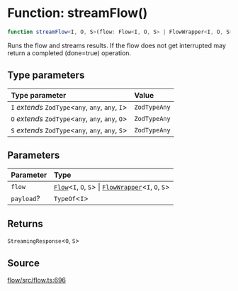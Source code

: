 # Function: streamFlow()

```ts
function streamFlow<I, O, S>(flow: Flow<I, O, S> | FlowWrapper<I, O, S>, payload?: TypeOf<I>): StreamingResponse<O, S>
```

Runs the flow and streams results. If the flow does not get interrupted may return a completed (done=true) operation.

## Type parameters

| Type parameter | Value |
| :------ | :------ |
| `I` *extends* `ZodType`\<`any`, `any`, `any`, `I`\> | `ZodTypeAny` |
| `O` *extends* `ZodType`\<`any`, `any`, `any`, `O`\> | `ZodTypeAny` |
| `S` *extends* `ZodType`\<`any`, `any`, `any`, `S`\> | `ZodTypeAny` |

## Parameters

| Parameter | Type |
| :------ | :------ |
| `flow` | [`Flow`](../classes/Flow.md)\<`I`, `O`, `S`\> \| [`FlowWrapper`](../interfaces/FlowWrapper.md)\<`I`, `O`, `S`\> |
| `payload`? | `TypeOf`\<`I`\> |

## Returns

`StreamingResponse`\<`O`, `S`\>

## Source

[flow/src/flow.ts:696](https://github.com/firebase/genkit/blob/9cb10ef63dd6659f1a31ffd2367b7efa8acc10e5/js/flow/src/flow.ts#L696)
